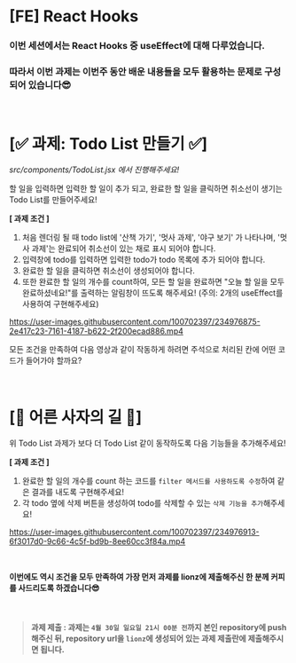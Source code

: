 # [FE] React Hooks

### 이번 세션에서는 React Hooks 중 useEffect에 대해 다루었습니다.

### 따라서 이번 과제는 이번주 동안 배운 내용들을 모두 활용하는 문제로 구성 되어 있습니다😎

<br/>

# [✅ 과제: Todo List 만들기 ✅]

_src/components/TodoList.jsx 에서 진행해주세요!_

할 일을 입력하면 입력한 할 일이 추가 되고, 완료한 할 일을 클릭하면 취소선이 생기는 Todo List를 만들어주세요!

**[ 과제 조건 ]**

1. 처음 렌더링 될 때 todo list에 '산책 가기', '멋사 과제', '야구 보기' 가 나타나며, '멋사 과제'는 완료되어 취소선이 있는 채로 표시 되어야 합니다.
2. 입력창에 todo를 입력하면 입력한 todo가 todo 목록에 추가 되어야 합니다.
3. 완료한 할 일을 클릭하면 취소선이 생성되어야 합니다.
4. 또한 완료한 할 일의 개수를 count하여, 모든 할 일을 완료하면 "오늘 할 일을 모두 완료하셨네요!"를 출력하는 알림창이 뜨도록 해주세요! (주의: 2개의 useEffect를 사용하여 구현해주세요)


https://user-images.githubusercontent.com/100702397/234976875-2e417c23-7161-4187-b622-2f200ecad886.mp4


모든 조건을 만족하여 다음 영상과 같이 작동하게 하려면 주석으로 처리된 칸에 어떤 코드가 들어가야 할까요?

<br/>

# [🦁 어른 사자의 길 🦁]

위 Todo List 과제가 보다 더 Todo List 같이 동작하도록 다음 기능들을 추가해주세요!

**[ 과제 조건 ]**

1. 완료한 할 일의 개수를 count 하는 코드를 `filter 메서드를 사용하도록 수정`하여 같은 결과를 내도록 구현해주세요!
2. 각 todo 옆에 삭제 버튼을 생성하여 todo를 삭제할 수 있는 `삭제 기능을 추가`해주세요!


https://user-images.githubusercontent.com/100702397/234976913-6f3017d0-9c66-4c5f-bd9b-8ee60cc3f84a.mp4


<br/>

**이번에도 역시 조건을 모두 만족하여 가장 먼저 과제를 lionz에 제출해주신 한 분께 커피를 사드리도록 하겠습니다😎**

<br/>

> #### **과제 제출** : 과제는 `4월 30일 일요일 21시 00분 전`까지 본인 repository에 push 해주신 뒤, repository url을 `lionz`에 생성되어 있는 과제 제출란에 제출해주시면 됩니다.
